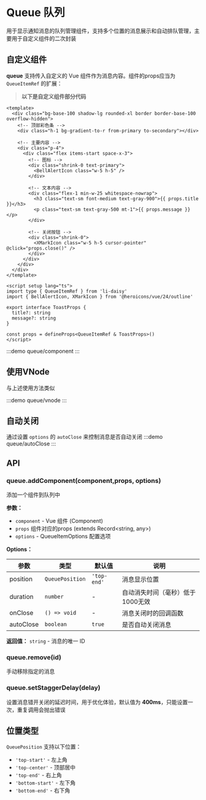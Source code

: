 # Queue 队列

用于显示通知消息的队列管理组件，支持多个位置的消息展示和自动排队管理，主要用于自定义组件的二次封装


## 自定义组件
**queue** 支持传入自定义的 Vue 组件作为消息内容。组件的props应当为 `QueueItemRef` 的扩展：

> **以下是自定义组件部分代码**
```vue
<template>
  <div class="bg-base-100 shadow-lg rounded-xl border border-base-100 overflow-hidden">
    <!-- 顶部彩色条 -->
    <div class="h-1 bg-gradient-to-r from-primary to-secondary"></div>

    <!-- 主要内容 -->
    <div class="p-4">
      <div class="flex items-start space-x-3">
        <!-- 图标 -->
        <div class="shrink-0 text-primary">
          <BellAlertIcon class="w-5 h-5" />
        </div>

        <!-- 文本内容 -->
        <div class="flex-1 min-w-25 whitespace-nowrap">
          <h3 class="text-sm font-medium text-gray-900">{{ props.title }}</h3>
          <p class="text-sm text-gray-500 mt-1">{{ props.message }}</p>
        </div>

        <!-- 关闭按钮 -->
        <div class="shrink-0">
          <XMarkIcon class="w-5 h-5 cursor-pointer" @click="props.close()" />
        </div>
      </div>
    </div>
  </div>
</template>

<script setup lang="ts">
import type { QueueItemRef } from 'li-daisy'
import { BellAlertIcon, XMarkIcon } from '@heroicons/vue/24/outline'

export interface ToastProps {
  title?: string
  message?: string
}

const props = defineProps<QueueItemRef & ToastProps>()
</script>

```
:::demo queue/component
:::


## 使用VNode

与上述使用方法类似

:::demo queue/vnode
:::

## 自动关闭

通过设置 `options` 的 `autoClose` 来控制消息是否自动关闭
:::demo queue/autoClose
:::

## API

### queue.addComponent(component,props, options)

添加一个组件到队列中

**参数：**

- `component` - Vue 组件 (Component)
- `props` 组件对应的props (extends Record<string, any>)
- `options` - QueueItemOptions 配置选项

**Options：**

| 参数      | 类型            | 默认值      | 说明                             |
| --------- | --------------- | ----------- | -------------------------------- |
| position  | `QueuePosition` | `'top-end'` | 消息显示位置                     |
| duration  | `number`        | -           | 自动消失时间（毫秒）低于1000无效 |
| onClose   | `() => void`    | -           | 消息关闭时的回调函数             |
| autoClose | `boolean`       | `true`      | 是否自动关闭消息                 |


**返回值：** `string` - 消息的唯一 ID

### queue.remove(id)

手动移除指定的消息

### queue.setStaggerDelay(delay)

设置消息错开关闭的延迟时间，用于优化体验，默认值为 **400ms**，只能设置一次，重复调用会抛出错误

## 位置类型

`QueuePosition` 支持以下位置：

- `'top-start'` - 左上角
- `'top-center'` - 顶部居中  
- `'top-end'` - 右上角
- `'bottom-start'` - 左下角
- `'bottom-end'` - 右下角
